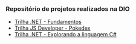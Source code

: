 ### Repositório de projetos realizados na DIO <br>

<ul>
    <li><a href="https://github.com/nelsondbarros/trilha-net-fundamentos-desafio">Trilha .NET - Fundamentos</a></li>
    <li><a href="https://github.com/nelsondbarros/js-developer-pokedex">Trilha JS Developer - Pokedex</a></li>
    <li><a href="https://github.com/nelsondbarros/trilha-net-explorando-desafio">Trilha .NET - Explorando a linguagem C#</a></li>
</ul>
